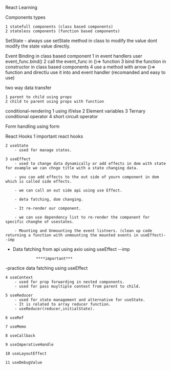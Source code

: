 React Learning

Components types 

    1 statefull components (class based components)
    2 stateless components (function based components)

SetState
    - always use setState method in class to modify the value dont modify the state value directly.

Event Binding in class based component
    1 in event handlers user event_func.bind()
    2 call the event_func in ()=> function
    3 bind the function in constructor in class based components
    4 use a method with arrow ()=> function and directlu use it into and event handler (recomanded and easy to use)

two way data transfer

    1 parent to child using props
    2 child to parent using props with function


conditional-rendering
    1 using if/else
    2 Element variables
    3 Ternary conditional operator
    4 short circuit operator 


Form handling using form


React Hooks
    1 important react hooks

    2 useState
        - used for manage states.

    3 useEffect
        - used to change data dynamically or add effects in dom with state for example we can chnge title with a state changing data.

        - you can add effects to the out side of yourn component in dom which is called side effects.

        - we can call an out side api using use Effect.

        - deta fatching, dom changing.

        - It re-render our component.

        - we can use dependency list to re-render the component for specific changhe of usestates.

        - Mounting and Unmounting the event listners. (clean up code  returning a function with unmounting the mounted events in useEffect)--imp

- Data fatching from api using axio using useEffect --imp

                ****important*** 
 -practice data fatching using useEffect

    4 useContext
        - used for prop forwarding in nested components.
        - used for pass muyltiple context from parent to child.

    5 useReducer
        - used for state management and alternative for useState.
        - It is related to array reducer function.
        - useReducer(reducer,initialState).

    6 useRef

    7 useMemo

    8 useCallback

    9 useImperativeHandle

    10 useLayoutEffect

    11 useDebugValue
